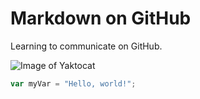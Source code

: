 # Markdown on GitHub

Learning to communicate on GitHub.

![Image of Yaktocat](https://octodex.github.com/images/yaktocat.png)

``` javascript
var myVar = "Hello, world!";
```
